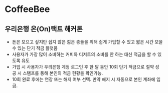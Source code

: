 CoffeeBee
================

우리은행 온(On)택트 해커톤
---------------------------

+ 돈은 모으고 싶지만 쉽지 않은 젊은 층들을 위해 쉽게 가입할 수 있고 짧은 시간 모을 수 있는 단기 적금 플랫폼   
+ 사용자가 가장 많이 소비하는 커피와 디저트의 소비를 안 하는 대신 적금을 할 수 있도록 유도   
+ 가입 시 사용자가 우리은행 계정 로그인 후 한 달 동안 10회 단기 적금으로 절약 성공 시 스탬프를 통해 본인의 적금 현황을 확인가능.   
+ 10회 완료 후에는 연장 또는 해지 여부 선택. 만약 해지 시 자동으로 본인 계좌에 입금.   
